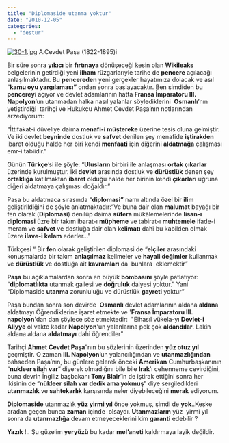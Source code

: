 ```yaml
---
title: "Diplomaside utanma yoktur"
date: "2010-12-05"
categories: 
  - "destur"
---
```


[![30-1.jpg](/uploads/2010/12/30-1.jpg)](/uploads/2010/12/30-1.jpg "30-1.jpg") A.Cevdet Paşa (1822-1895)i

Bir süre sonra **yıkıcı** bir **fırtınaya** dönüşeceği kesin olan **Wikileaks** belgelerinin getirdiği yeni **ilham** rüzgarlarıyle tarihe de **pencere** açılacağı anlaşılmaktadır. Bu **pencereden** yeni gerçekler hayatımıza dolacak ve asıl “**kamu oyu yargılaması”** ondan sonra başlayacaktır. Ben şimdiden bu **pencerey**i açıyor ve devlet adamlarının hatta **Fransa İmparatoru III. Napolyon**’un utanmadan halka nasıl yalanlar söylediklerini  **Osmanlı**’nın yetiştirdiği  tarihçi ve Hukukçu Ahmet Cevdet Paşa’nın notlarından  arzediyorum:

“İttifakat-i düveliye daima **menafi-i müştereke** üzerine tesis oluna gelmiştir. Ve iki devlet **beyninde** dostluk ve **safvet** denilen şey menafide **iştirakden** ibaret olduğu halde her biri kendi **menfaati** için diğerini **aldatmağa** çalışması emr-i tabiidir.”

Günün **Türkçe**’si ile şöyle: “**Ulusların** birbiri ile anlaşması **ortak çıkarlar** üzerinde kurulmuştur. İki **devlet** arasında dostluk ve **dürüstlük** denen şey **ortaklığa** katılmaktan **ibaret** olduğu halde her birinin kendi **çıkarları** uğruna diğeri aldatmaya çalışması doğaldır.”

Paşa bu aldatmaca sırasında “**diplomasi”** namı altında özel bir **ilim** geliştirildiğini de şöyle anlatmaktadır:“Ve buna dair olan **malumat** bayağı bir fen olarak (**Diplomasi**) denilüp daima **süfera** mükâlemelerinde **lisan-ı diplomasi** üzre bir takım ibarat-ı **müpheme** ve tabirat-ı **muhtemele** ifade-i meram ve **safvet** ve dostluğa dair olan **kelimatı** dahi bu kabilden olmak üzere **ilave-i kelam** ederler..."

Türkçesi “ Bir **fen** olarak geliştirilen diplomasi de “**elçiler** arasındaki konuşmalarda bir takım **anlaşılmaz** kelimeler ve **hayali değimler** kullanmak ve **dürüstlük** ve dostluğa ait **kavramları** da  bunlara  eklemektir”

**Paşa** bu açıklamalardan sonra en büyük **bombasını** şöyle patlatıyor: “**diplomatlıkta** utanmak gailesi ve **doğruluk** daiyesi yoktur.” Yani “Diplomaside **utanma** zorunluluğu ve dürüstlük **gayreti** yoktur”

Paşa bundan sonra son devirde  **Osmanlı** devlet adamlarının aldana **aldan**a aldatmayı Öğrendiklerine işaret etmekte ve '**Fransa İmparatoru III. napolyon**'dan dan şöylece söz etmektedir:  "Elhasıl vükela-yı **Devlet-i Aliyye** ol vakte kadar **Napolyon**'un yalanlarına pek çok **aldandılar**. Lakin aldana aldana **aldatmayı** dahi öğrendiler"

Tarihçi **Ahmet Cevdet Paşa**”nın bu sözlerinin üzerinden **yüz otuz yıl** geçmiştir. O zaman **III. Napolyon**’un yalancılığından ve **utanmazlığından** bahseden Paşa’nın, bu günlere gelerek önceki **Amerikan** Cumhurbaşkanının “**nukleer silah var**” diyerek olmadığını bile bile **Irak**’ı cehenneme çevirdiğini, buna devrin İngiliz başbakanı **Tony Blair**’in de iştirak ettiğini sonra her ikisinin de “**nükleer silah var dedik ama yokmuş**” diye sergiledikleri **utanmazlık** ve **sahtekarlık** karşısında neler diyebileceğini **merak** ediyorum.

**Diplomaside** utanmazlık **yüz yirmi yıl** önce yokmuş, şimdi de **yok**..Keşke aradan geçen bunca **zaman** içinde  olsaydı. **Utanmazların** yüz  yirmi yıl sonra da **utanmazlığa** devam etmeyeceklerini kim **garanti** edebilir ?

**Yazık** !.. Şu güzelim **yeryüzü** bu kadar **mel’aneti** kaldırmaya layik değildir.
